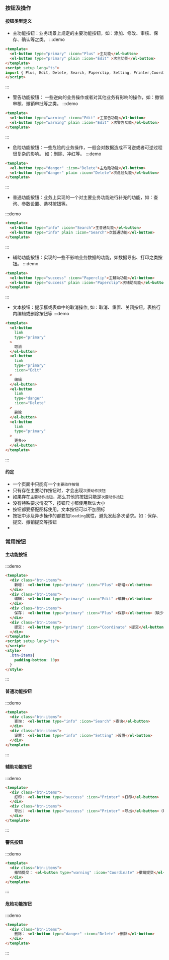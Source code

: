 ### 按钮及操作

#### 按钮类型定义

- 主功能按钮：业务场景上规定的主要功能按钮，如：添加、修改、审核、保存、确认等之类。
:::demo  
```html
<template>
  <el-button type="primary" :icon="Plus" >主功能</el-button>
  <el-button type="primary" plain :icon="Edit" >次主功能</el-button>
</template>
<script setup lang="ts">
import { Plus, Edit, Delete, Search, Paperclip, Setting, Printer,Coordinate } from '@element-plus/icons-vue'
</script>
```
:::

- 警告功能按钮： 一些逆向的业务操作或者对其他业务有影响的操作，如：撤销审核、撤销审批等之类。
:::demo  
```html
<template>
  <el-button type="warning" :icon="Edit" >主警告功能</el-button>
  <el-button type="warning" plain :icon="Edit" >次警告功能</el-button>
</template>
```
:::

- 危险功能按钮：一些危险的业务操作，一般会对数据造成不可逆或者可逆过程很复杂的影响。 如：删除、冲红等。
:::demo  
```html
<template>
  <el-button type="danger" :icon="Delete">主危险功能</el-button>
  <el-button type="danger" plain :icon="Delete">次危险功能</el-button>
</template>
```
:::
- 普通功能按钮：业务上实现的一个对主要业务功能进行补充的功能，如：查询、参数设置、选材按钮等。

:::demo  
```html
<template>
  <el-button type="info" :icon="Search">主普通功能</el-button>
  <el-button type="info" plain :icon="Search">次普通功能</el-button>
</template>
```
:::

- 辅助功能按钮：实现的一些不影响业务数据的功能，如数据导出、打印之类按钮。
:::demo  
```html
<template>
  <el-button type="success" :icon="Paperclip">主辅助功能</el-button>
  <el-button type="success" plain :icon="Paperclip">次辅助功能</el-button>
</template>
```
:::
- 文本按钮：提示框或表单中的取消操作, 如：取消、重置、关闭按钮，表格行内编辑或删除按钮等
:::demo  
```html
<template>
  <el-button
    link
    type="primary"
  >
    取消
  </el-button>
  <el-button
    link
    type="primary"
    :icon="Edit"
  >
    编辑
  </el-button>
  <el-button
    link
    type="danger"
    :icon="Delete"
  >
    删除
  </el-button>
  <el-button
    link
    type="primary"
  >
    更多>>
  </el-button>
</template>
```
:::
#### 约定

- 一个页面中只能有一个`主要动作按钮`
- 只有存在主要动作按钮时，才会出现`次要动作按钮`
- 如果存在`主要动作按钮`，那么其他的按钮只能是`次要动作按钮`
- 没有特殊要求情况下，按钮尺寸都使用默认大小
- 按钮都要搭配图标使用，文本按钮可以不加图标
- 按钮中涉及异步操作的都要加`loading`属性，避免发起多次请求。如：保存、提交、撤销提交等按钮
- 


### 常用按钮

#### 主功能按钮

:::demo  
```html
<template>
  <div class="btn-items">
    新增： <el-button type="primary" :icon="Plus" >新增</el-button>
  </div>
  <div class="btn-items">
    编辑： <el-button type="primary" :icon="Edit" >编辑</el-button>
  </div>
  <div class="btn-items">
    保存： <el-button type="primary" :icon="Plus" >保存</el-button>（缺少图标）
  </div>
  <div class="btn-items">
    提交： <el-button type="primary" :icon="Coordinate" >提交</el-button>（缺少图标）
  </div>
</template>
<script setup lang="ts">
</script>
<style>
  .btn-items{
    padding-bottom: 10px
  }
</style>
```
:::


#### 普通功能按钮

:::demo  
```html
<template>
  <div class="btn-items">
    查询： <el-button type="info" :icon="Search" >查询</el-button>
  </div>
  <div class="btn-items">
    设置： <el-button type="info" :icon="Setting" >设置</el-button>
  </div>
</template>
```
:::

#### 辅助功能按钮

:::demo  
```html
<template>
  <div class="btn-items">
    打印： <el-button type="success" :icon="Printer" >打印</el-button>
  </div>
  <div class="btn-items">
    导出： <el-button type="success" :icon="Printer" >导出</el-button>（缺少图标）
  </div>
</template>
```
:::

#### 警告按钮

:::demo  
```html
<template>
  <div class="btn-items">
    撤销提交： <el-button type="warning" :icon="Coordinate" >撤销提交</el-button>（缺少图标）
  </div>
</template>
```
:::

#### 危险功能按钮

:::demo  
```html
<template>
  <div class="btn-items">
    删除： <el-button type="danger" :icon="Delete" >删除</el-button>
  </div>
</template>
```
:::